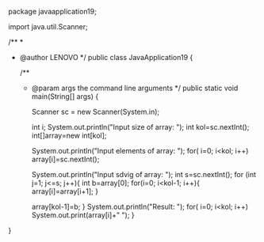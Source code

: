 package javaapplication19;

import java.util.Scanner;

/**
 *
 * @author LENOVO
 */
public class JavaApplication19 {

    /**
     * @param args the command line arguments
     */
    public static void main(String[] args) {
        
         Scanner sc = new Scanner(System.in);
         
        int i;
        System.out.println("Input size of array: ");
        int kol=sc.nextInt();
        int[]array=new int[kol];
       
        System.out.println("Input elements of array: ");
        for( i=0; i<kol; i++)
           array[i]=sc.nextInt();
        
        System.out.println("Input sdvig of array: ");
        int s=sc.nextInt();
       for (int j=1; j<=s; j++){
        int b=array[0];
        for(i=0; i<kol-1; i++){
            array[i]=array[i+1];
        }
        
        array[kol-1]=b; 
       }
        System.out.println("Result: ");
       for( i=0; i<kol; i++)
            System.out.print(array[i]+" ");
    }
    
}
